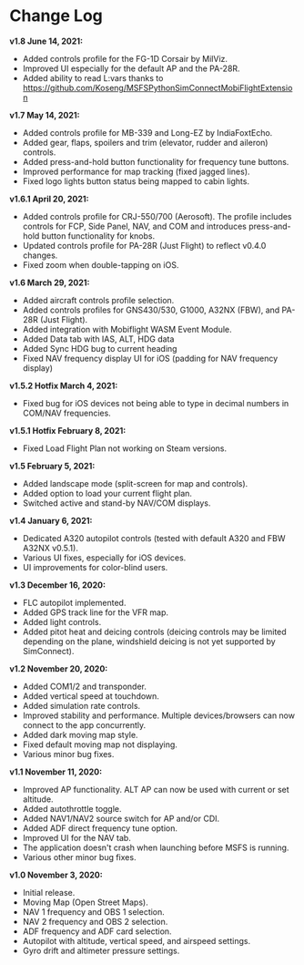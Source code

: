 # Change Log

**v1.8 June 14, 2021:**
- Added controls profile for the FG-1D Corsair by MilViz.
- Improved UI especially for the default AP and the PA-28R.
- Added ability to read L:vars thanks to https://github.com/Koseng/MSFSPythonSimConnectMobiFlightExtension

**v1.7 May 14, 2021:**
- Added controls profile for MB-339 and Long-EZ by IndiaFoxtEcho.
- Added gear, flaps, spoilers and trim (elevator, rudder and aileron) controls.
- Added press-and-hold button functionality for frequency tune buttons.
- Improved performance for map tracking (fixed jagged lines).
- Fixed logo lights button status being mapped to cabin lights.

**v1.6.1 April 20, 2021:**
- Added controls profile for CRJ-550/700 (Aerosoft). The profile includes controls for FCP, Side Panel, NAV, and COM and introduces press-and-hold button functionality for knobs.
- Updated controls profile for PA-28R (Just Flight) to reflect v0.4.0 changes.
- Fixed zoom when double-tapping on iOS.

**v1.6 March 29, 2021:**
- Added aircraft controls profile selection.
- Added controls profiles for GNS430/530, G1000, A32NX (FBW), and PA-28R (Just Flight).
- Added integration with Mobiflight WASM Event Module.
- Added Data tab with IAS, ALT, HDG data
- Added Sync HDG bug to current heading
- Fixed NAV frequency display UI for iOS (padding for NAV frequency display)

**v1.5.2 Hotfix March 4, 2021:**
- Fixed bug for iOS devices not being able to type in decimal numbers in COM/NAV frequencies.

**v1.5.1 Hotfix February 8, 2021:**
- Fixed Load Flight Plan not working on Steam versions.

**v1.5 February 5, 2021:**
- Added landscape mode (split-screen for map and controls).
- Added option to load your current flight plan.
- Switched active and stand-by NAV/COM displays.

**v1.4 January 6, 2021:**
- Dedicated A320 autopilot controls (tested with default A320 and FBW A32NX v0.5.1).
- Various UI fixes, especially for iOS devices.
- UI improvements for color-blind users.

**v1.3 December 16, 2020:**
- FLC autopilot implemented.
- Added GPS track line for the VFR map.
- Added light controls.
- Added pitot heat and deicing controls (deicing controls may be limited depending on the plane, windshield deicing is not yet supported by SimConnect).

**v1.2 November 20, 2020:**
- Added COM1/2 and transponder.
- Added vertical speed at touchdown.
- Added simulation rate controls.
- Improved stability and performance. Multiple devices/browsers can now connect to the app concurrently.
- Added dark moving map style.
- Fixed default moving map not displaying.
- Various minor bug fixes.

**v1.1 November 11, 2020:**
- Improved AP functionality. ALT AP can now be used with current or set altitude.
- Added autothrottle toggle.
- Added NAV1/NAV2 source switch for AP and/or CDI.
- Added ADF direct frequency tune option.
- Improved UI for the NAV tab.
- The application doesn't crash when launching before MSFS is running.
- Various other minor bug fixes.

**v1.0 November 3, 2020:**
- Initial release.
- Moving Map (Open Street Maps).
- NAV 1 frequency and OBS 1 selection.
- NAV 2 frequency and OBS 2 selection.
- ADF frequency and ADF card selection.
- Autopilot with altitude, vertical speed, and airspeed settings.
- Gyro drift and altimeter pressure settings.
